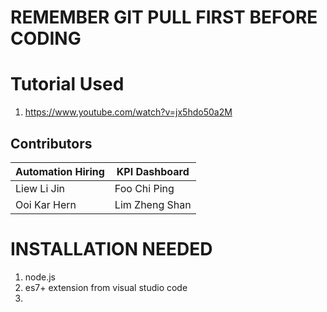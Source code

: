 # REMEMBER GIT PULL FIRST BEFORE CODING

# Tutorial Used
1. https://www.youtube.com/watch?v=jx5hdo50a2M

## Contributors

| Automation Hiring | KPI Dashboard  |
|-------------------|----------------|
| Liew Li Jin       | Foo Chi Ping   |
| Ooi Kar Hern      | Lim Zheng Shan |

# INSTALLATION NEEDED
1. node.js
2. es7+ extension from visual studio code
3. 

